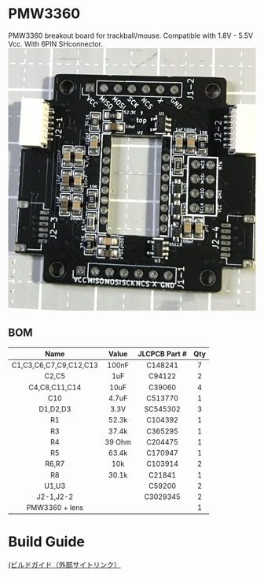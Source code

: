 # **PMW3360**

PMW3360 breakout board for trackball/mouse. Compatible with 1.8V - 5.5V Vcc. With 6PIN SHconnector.
![](https://github.com/YMG-CODE/PMW3360_mod/blob/ETE/img/IMG_7028.jpg)

## **BOM**
|Name                       |Value  |JLCPCB Part #    |Qty    |
|:---:                      |:---:  |:---:            |:---:  |
|C1,C3,C6,C7,C9,C12,C13     |100nF  |C148241          |7      |
|C2,C5                      |1uF    |C94122           |2      |
|C4,C8,C11,C14              |10uF   |C39060           |4      |
|C10                        |4.7uF  |C513770          |1      |
|D1,D2,D3                   |3.3V   |SC545302         |3      |
|R1                         |52.3k  |C104392          |1      |
|R3                         |37.4k  |C365295          |1      |
|R4                         |39 Ohm |C204475          |1      |
|R5                         |63.4k  |C170947          |1      |
|R6,R7                      |10k    |C103914          |2      |
|R8                         |30.1k  |C21841           |1      |
|U1,U3                      |       |C59200           |2      |
|J2-1,J2-2                  |       |C3029345         |2      |
|PMW3360 + lens             |       |                 |1      |

# Build Guide
[(ビルドガイド（外部サイトリンク）](https://note.com/underthrow_/n/n65385d90a76e)
